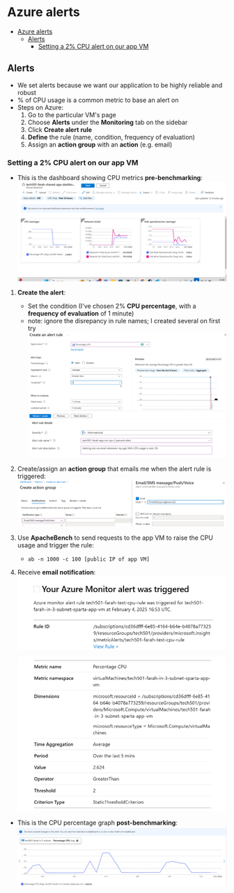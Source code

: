 # Azure alerts

- [Azure alerts](#azure-alerts)
  - [Alerts](#alerts)
    - [Setting a 2% CPU alert on our app VM](#setting-a-2-cpu-alert-on-our-app-vm)

## Alerts

- We set alerts because we want our application to be highly reliable and robust
- % of CPU usage is a common metric to base an alert on
- Steps on Azure:
  1. Go to the particular VM's page
  2. Choose **Alerts** under the **Monitoring** tab on the sidebar
  3. Click **Create alert rule**
  4. **Define** the rule (name, condition, frequency of evaluation)
  5. Assign an **action group** with an **action** (e.g. email)

### Setting a 2% CPU alert on our app VM

- This is the dashboard showing CPU metrics **pre-benchmarking**: ![alt text](images-alerts/image.png)

1. **Create the alert**:
    - Set the condition (I've chosen 2% **CPU percentage**, with a **frequency of evaluation** of 1 minute)
    - note: ignore the disrepancy in rule names; I created several on first try
    ![alt text](images-alerts/image-1.png)
    ![alt text](images-alerts/image-2.png)

2. Create/assign an **action group** that emails me when the alert rule is triggered:
    ![alt text](images-alerts/image-3.png)

3. Use **ApacheBench** to send requests to the app VM to raise the CPU usage and trigger the rule:
   - `ab -n 1000 -c 100 [public IP of app VM]` 

4. Receive **email notification**:
    ![alt text](images-alerts/image-5.png)

    ![alt text](images-alerts/image-7.png)

- This is the CPU percentage graph **post-benchmarking**:
  ![alt text](images-alerts/image-6.png)
